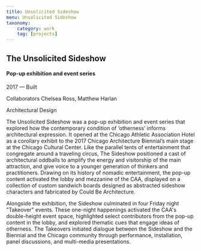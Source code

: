 ```yaml
---
title: Unsolicited Sideshow
menu: Unsolicited Sideshow
taxonomy:
    category: work
    tag: [projects]
---
```


## The Unsolicited Sideshow
#### Pop-up exhibition and event series

<span class="textcolor">2017 — Built</span>

Collaborators Chelsea Ross, Matthew Harlan

Architectural Design

The Unsolicited Sideshow was a pop-up exhibition and event series that explored how the contemporary condition of ‘otherness’ informs architectural expression. It opened at the Chicago Athletic Association Hotel as a corollary exhibit to the 2017 Chicago Architecture Biennial’s main stage at the Chicago Cultural Center. Like the parallel tents of entertainment that congregate around a traveling circus, The Sideshow positioned a cast of architectural oddballs to amplify the energy and visitorship of the main attraction, and give voice to a younger generation of thinkers and practitioners. Drawing on its history of nomadic entertainment, the pop-up content activated the lobby and mezzanine of the CAA, displayed on a collection of custom sandwich boards designed as abstracted sideshow characters and fabricated by Could Be Architecture.

Alongside the exhibition, the Sideshow culminated in four Friday night "Takeover" events. These one-night happenings activated the CAA's double-height event space, highlighted select contributors from the pop-up content in the lobby, and explored thematic cues that engage ideas of otherness. The Takeovers initiated dialogue between the Sideshow and the Biennial and the Chicago community through performance, installation, panel discussions, and multi-media presentations.
 
